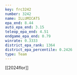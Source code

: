 ```yaml
---
key: frc3242
number: 3242
name: ILLUMICATS
epa_end: 8.44
auto_epa_end: 3.15
teleop_epa_end: 4.51
endgame_epa_end: 0.79
winrate: 0.3333
district_epa_rank: 1364
district_epa_percentile: 0.2426
type: Team
---
```

[[2024flor]]
